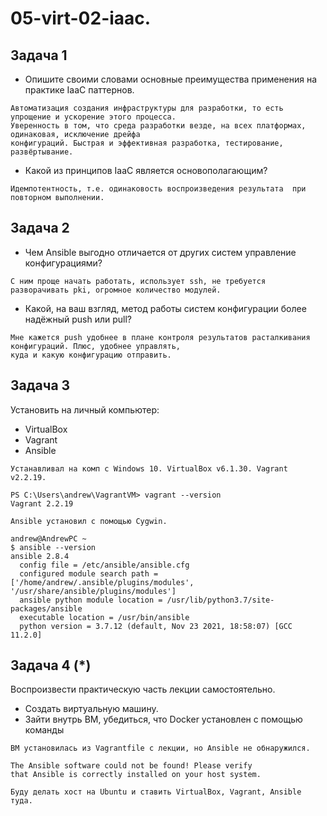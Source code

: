 # 05-virt-02-iaac.

## Задача 1

- Опишите своими словами основные преимущества применения на практике IaaC паттернов.

```
Автоматизация создания инфраструктуры для разработки, то есть упрощение и ускорение этого процесса. 
Уверенность в том, что среда разработки везде, на всех платформах,  одинаковая, исключение дрейфа 
конфигураций. Быстрая и эффективная разработка, тестирование, развёртывание.
```

- Какой из принципов IaaC является основополагающим?

```
Идемпотентность, т.е. одинаковость воспроизведения результата  при повторном выполнении.
```

## Задача 2

- Чем Ansible выгодно отличается от других систем управление конфигурациями?

```
С ним проще начать работать, использует ssh, не требуется разворачивать pki, огромное количество модулей.
```

- Какой, на ваш взгляд, метод работы систем конфигурации более надёжный push или pull?

```
Мне кажется push удобнее в плане контроля результатов расталкивания конфигураций. Плюс, удобнее управлять, 
куда и какую конфигурацию отправить.
```

## Задача 3

Установить на личный компьютер:

- VirtualBox
- Vagrant
- Ansible

```
Устанавливал на комп с Windows 10. VirtualBox v6.1.30. Vagrant v2.2.19.

PS C:\Users\andrew\VagrantVM> vagrant --version
Vagrant 2.2.19

Ansible установил с помощью Cygwin.

andrew@AndrewPC ~
$ ansible --version
ansible 2.8.4
  config file = /etc/ansible/ansible.cfg
  configured module search path = ['/home/andrew/.ansible/plugins/modules', '/usr/share/ansible/plugins/modules']
  ansible python module location = /usr/lib/python3.7/site-packages/ansible
  executable location = /usr/bin/ansible
  python version = 3.7.12 (default, Nov 23 2021, 18:58:07) [GCC 11.2.0]
```

## Задача 4 (*)

Воспроизвести практическую часть лекции самостоятельно.

- Создать виртуальную машину.
- Зайти внутрь ВМ, убедиться, что Docker установлен с помощью команды
```
ВМ установилась из Vagrantfile с лекции, но Ansible не обнаружился.

The Ansible software could not be found! Please verify
that Ansible is correctly installed on your host system.

Буду делать хост на Ubuntu и ставить VirtualBox, Vagrant, Ansible туда.
```
